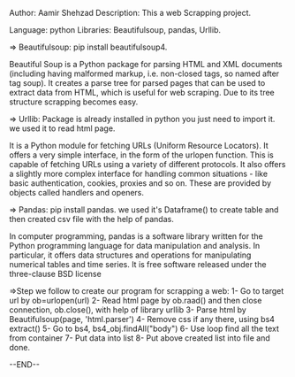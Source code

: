 Author: Aamir Shehzad
Description: This a web Scrapping project. 

Language: python
Libraries: Beautifulsoup, pandas, Urllib.

=> Beautifulsoup:
pip install beautifulsoup4.

Beautiful Soup is a Python package for parsing HTML and XML documents (including having malformed markup, i.e. non-closed tags, so named after tag soup). 
It creates a parse tree for parsed pages that can be used to extract data from HTML, which is useful for web scraping.
Due to its tree structure scrapping becomes easy.

=> Urllib:
Package is already installed in python you just need to import it. we used it to read html page.

It is a Python module for fetching URLs (Uniform Resource Locators). 
It offers a very simple interface, in the form of the urlopen function.
This is capable of fetching URLs using a variety of different protocols. 
It also offers a slightly more complex interface for handling common situations - like basic authentication, cookies, proxies and so on.
These are provided by objects called handlers and openers.

=> Pandas:
pip install pandas. we used it's Dataframe() to create table and then created csv file with the help of pandas.

In computer programming, pandas is a software library written for the Python programming language for data manipulation and analysis. 
In particular, it offers data structures and operations for manipulating numerical tables and time series. 
It is free software released under the three-clause BSD license


=>Step we follow to create our program for scrapping a web:
1- Go to target url by ob=urlopen(url)
2- Read html page by ob.raad() and then close connection, ob.close(), with help of library urllib
3- Parse html by Beautifulsoup(page, 'html.parser')
4- Remove css if any there, using bs4 extract()
5- Go to bs4, bs4_obj.findAll("body") 
6- Use loop find all the text from container 
7- Put data into list
8- Put above created list into file and done.


--END--
